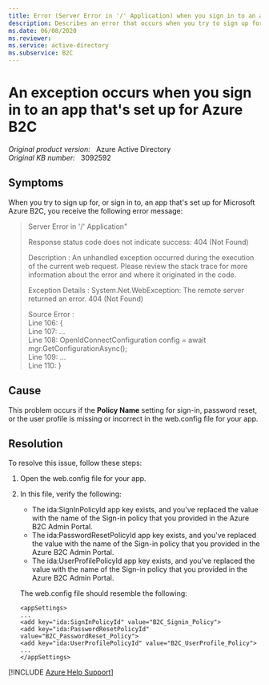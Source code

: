 ```yaml
---
title: Error (Server Error in '/' Application) when you sign in to an app that is set up for Azure AD B2C
description: Describes an error that occurs when you try to sign up for or sign in to an app that's set up for Microsoft Azure B2C. This occurs if the policy name is missing or incorrect in the app's web.config file. A resolution is provided.
ms.date: 06/08/2020
ms.reviewer: 
ms.service: active-directory
ms.subservice: B2C
---
```

# An exception occurs when you sign in to an app that's set up for Azure B2C

_Original product version:_ &nbsp; Azure Active Directory  
_Original KB number:_ &nbsp; 3092592

## Symptoms

When you try to sign up for, or sign in to, an app that's set up for Microsoft Azure B2C, you receive the following error message:

> Server Error in '/' Application"
>
> Response status code does not indicate success: 404 (Not Found)
>
> Description : An unhandled exception occurred during the execution of the current web request. Please review the stack trace for more information about the error and where it originated in the code.
>
> Exception Details : System.Net.WebException: The remote server returned an error. 404 (Not Found)
>
> Source Error :  
Line 106: {  
Line 107: ...  
Line 108: OpenIdConnectConfiguration config = await mgr.GetConfigurationAsync();  
Line 109: ...  
Line 110: }

## Cause

This problem occurs if the **Policy Name** setting for sign-in, password reset, or the user profile is missing or incorrect in the web.config file for your app.

## Resolution

To resolve this issue, follow these steps:

1. Open the web.config file for your app.
2. In this file, verify the following:
   - The ida:SignInPolicyId  app key exists, and you've replaced the value with the name of the Sign-in policy that you provided in the Azure B2C Admin Portal.
   - The ida:PasswordResetPolicyId  app key exists, and you've replaced the value with the name of the Sign-in policy that you provided in the Azure B2C Admin Portal.
   - The ida:UserProfilePolicyId  app key exists, and you've replaced the value with the name of the Sign-in policy that you provided in the Azure B2C Admin Portal.

    The web.config file should resemble the following:

    ```console
    <appSettings>
    ...
    <add key="ida:SignInPolicyId" value="B2C_Signin_Policy">
    <add key="ida:PasswordResetPolicyId" value="B2C_PasswordReset_Policy">
    <add key="ida:UserProfilePolicyId" value="B2C_UserProfile_Policy">
    ...
    </appSettings>
    ```

[!INCLUDE [Azure Help Support](../../includes/azure-help-support.md)]
